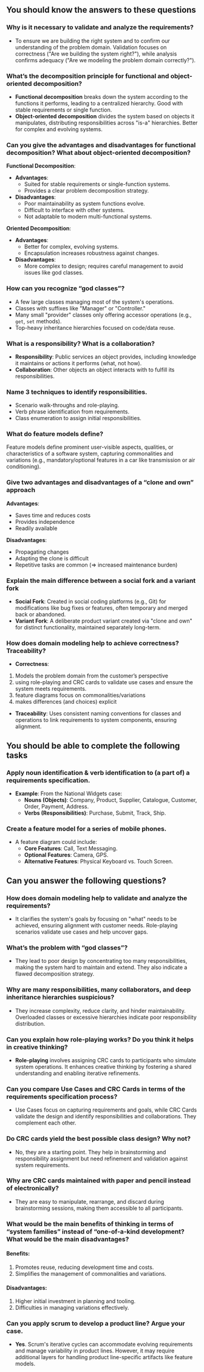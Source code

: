 ## You should know the answers to these questions

### Why is it necessary to validate and analyze the requirements?

- To ensure we are building the right system and to confirm our understanding of the problem domain. Validation focuses on correctness ("Are we building the system right?"), while analysis confirms adequacy ("Are we modeling the problem domain correctly?").

### What’s the decomposition principle for functional and object-oriented decomposition?

- **Functional decomposition** breaks down the system according to the functions it performs, leading to a centralized hierarchy. Good with stable requirements or single function.
- **Object-oriented decomposition** divides the system based on objects it manipulates, distributing responsibilities across "is-a" hierarchies. Better for complex and evolving systems.

### Can you give the advantages and disadvantages for functional decomposition? What about object-oriented decomposition?

**Functional Decomposition**:

- **Advantages**:
  - Suited for stable requirements or single-function systems.
  - Provides a clear problem decomposition strategy.
- **Disadvantages**:
  - Poor maintainability as system functions evolve.
  - Difficult to interface with other systems.
  - Not adaptable to modern multi-functional systems.

**Oriented Decomposition**:

- **Advantages**:
  - Better for complex, evolving systems.
  - Encapsulation increases robustness against changes.
- **Disadvantages**:
  - More complex to design; requires careful management to avoid issues like god classes.

### How can you recognize “god classes”?

- A few large classes managing most of the system's operations.
- Classes with suffixes like "Manager" or "Controller."
- Many small "provider" classes only offering accessor operations (e.g., `get`, `set` methods).
- Top-heavy inheritance hierarchies focused on code/data reuse.

### What is a responsibility? What is a collaboration?

- **Responsibility**: Public services an object provides, including knowledge it maintains or actions it performs (what, not how).
- **Collaboration**: Other objects an object interacts with to fulfill its responsibilities.

### Name 3 techniques to identify responsibilities.

- Scenario walk-throughs and role-playing.
- Verb phrase identification from requirements.
- Class enumeration to assign initial responsibilities.

### What do feature models define?

Feature models define prominent user-visible aspects, qualities, or characteristics of a software system, capturing commonalities and variations (e.g., mandatory/optional features in a car like transmission or air conditioning).

### Give two advantages and disadvantages of a “clone and own” approach

**Advantages**:

- Saves time and reduces costs
- Provides independence
- Readily available

**Disadvantages**:

- Propagating changes
- Adapting the clone is difficult
- Repetitive tasks are common (=> increased maintenance burden)

### Explain the main difference between a social fork and a variant fork

- **Social Fork**: Created in social coding platforms (e.g., Git) for modifications like bug fixes or features, often temporary and merged back or abandoned.
- **Variant Fork**: A deliberate product variant created via "clone and own" for distinct functionality, maintained separately long-term.

### How does domain modeling help to achieve correctness? Traceability?

- **Correctness**:

1. Models the problem domain from the customer’s perspective
2. using role-playing and CRC cards to validate use cases and ensure the system meets requirements.
3. feature diagrams focus on commonalities/variations
4. makes differences (and choices) explicit

- **Traceability**: Uses consistent naming conventions for classes and operations to link requirements to system components, ensuring alignment.

## You should be able to complete the following tasks

### Apply noun identification & verb identification to (a part of) a requirements specification.

- **Example**: From the National Widgets case:
  - **Nouns (Objects)**: Company, Product, Supplier, Catalogue, Customer, Order, Payment, Address.
  - **Verbs (Responsibilities)**: Purchase, Submit, Track, Ship.

### Create a feature model for a series of mobile phones.

- A feature diagram could include:
  - **Core Features**: Call, Text Messaging.
  - **Optional Features**: Camera, GPS.
  - **Alternative Features**: Physical Keyboard vs. Touch Screen.

## Can you answer the following questions?

### How does domain modeling help to validate and analyze the requirements?

- It clarifies the system's goals by focusing on "what" needs to be achieved, ensuring alignment with customer needs. Role-playing scenarios validate use cases and help uncover gaps.

### What’s the problem with “god classes”?

- They lead to poor design by concentrating too many responsibilities, making the system hard to maintain and extend. They also indicate a flawed decomposition strategy.

### Why are many responsibilities, many collaborators, and deep inheritance hierarchies suspicious?

- They increase complexity, reduce clarity, and hinder maintainability. Overloaded classes or excessive hierarchies indicate poor responsibility distribution.

### Can you explain how role-playing works? Do you think it helps in creative thinking?

- **Role-playing** involves assigning CRC cards to participants who simulate system operations. It enhances creative thinking by fostering a shared understanding and enabling iterative refinements.

### Can you compare Use Cases and CRC Cards in terms of the requirements specification process?

- Use Cases focus on capturing requirements and goals, while CRC Cards validate the design and identify responsibilities and collaborations. They complement each other.

### Do CRC cards yield the best possible class design? Why not?

- No, they are a starting point. They help in brainstorming and responsibility assignment but need refinement and validation against system requirements.

### Why are CRC cards maintained with paper and pencil instead of electronically?

- They are easy to manipulate, rearrange, and discard during brainstorming sessions, making them accessible to all participants.

### What would be the main benefits of thinking in terms of “system families” instead of “one-of-a-kind development? What would be the main disadvantages?

#### Benefits:

1.  Promotes reuse, reducing development time and costs.
2.  Simplifies the management of commonalities and variations.

#### Disadvantages:

1.  Higher initial investment in planning and tooling.
2.  Difficulties in managing variations effectively.

### Can you apply scrum to develop a product line? Argue your case.

- **Yes**. Scrum's iterative cycles can accommodate evolving requirements and manage variability in product lines. However, it may require additional layers for handling product line-specific artifacts like feature models.
